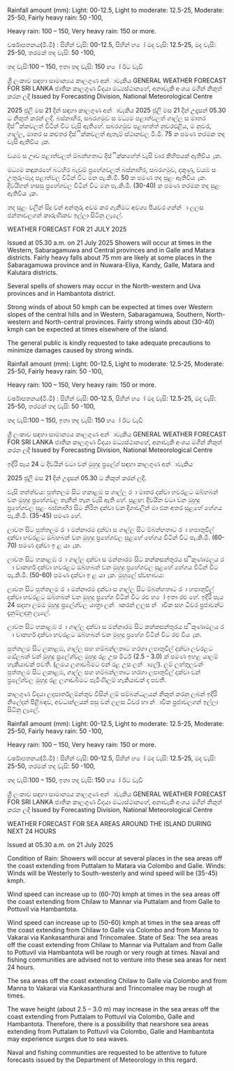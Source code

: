 Rainfall amount (mm): Light: 00-12.5, Light to moderate: 12.5-25, Moderate: 25-50, Fairly heavy rain: 50 -100,

Heavy rain: 100 – 150, Very heavy rain: 150 or more.

වර්ෂාපතනය(මි.මී) : සිහින් වැසි: 00-12.5, සිහින් හ ෝ මද වැසි: 12.5-25, මද වැසි: 25-50, තරමක් තද වැසි: 50 -100,

තද වැසි:100 – 150, ඉතා තද වැසි: 150 හ ෝ ඊට වැඩි

ශ්‍රී ලංකාව සඳහා සාමාන්‍යය කාලගුණ අන්‍ාවැකිය GENERAL WEATHER FORECAST FOR SRI LANKA ජාතික කාලගුණ විදයා මධ්‍යස්ථානහේ, අනාවැකි අංශය මගින් නිකුත් කරන ලදි Issued by Forecasting Division, National Meteorological Centre

2025 ජූලි මස 21 දින්‍ සඳහා කාලගුණ අන්‍ාවැකිය 2025 ජූලි මස 21 දින්‍ උදෑසන්‍ 05.30 ට නිකුත් කරන්‍ ලදි. බස්නාහිර, සබරගමුව ස මධ්‍යම පළාත්වලත් ගාල්ල ස මාතර දිස්ික්කවලත් විටින් විට වැසි ඇතිහේ. සබරගමුව පළාහත්ත් නුවරඑළිය, ම නුවර, ගාල්ල, මාතර ස කළුතර දිස්ික්කවලත් ඇතැම් ස්ථානවල මි.මී. 75 ක පමණ තරමක තද වැසි ඇතිවිය ැක.

වයඹ ස ඌව පළාත්වලත් ම්බන්හතාට දිස්ික්කහේත් වැසි වාර කිහිපයක් ඇතිවිය ැක.

මධ්‍යම කඳුකරහේ බටහිර බැවුම් ප්‍රහේශවලත් බස්නාහිර, සබරගමුව, දකුණු, වයඹ ස උතුරු-මැද පළාත්වල විටින් විට මන පැ.කි.මී. 50 ක පමණ තද සුළං ඇතිවිය ැක. දිවයිහන් හසසු ප්‍රහේශවල විටින් විට මන පැ.කි.මී. (30-40) ක පමණ තරමක තද සුළං ඇතිවිය ැක.

තද සුළං වලින් සිදු වන්‍ අන්‍තුරු අවම කර ගැනීමට අවශ්‍ය පියවර ගන්න්‍ා ලලස ජන්‍තාවලගන් කාරුණිකව ඉල්ලා සිටිනු ලැලේ.

WEATHER FORECAST FOR 21 JULY 2025

Issued at 05.30 a.m. on 21 July 2025 Showers will occur at times in the Western, Sabaragamuwa and Central provinces and in Galle and Matara districts. Fairly heavy falls about 75 mm are likely at some places in the Sabaragamuwa province and in Nuwara-Eliya, Kandy, Galle, Matara and Kalutara districts.

Several spells of showers may occur in the North-western and Uva provinces and in Hambantota district.

Strong winds of about 50 kmph can be expected at times over Western slopes of the central hills and in Western, Sabaragamuwa, Southern, North-western and North-central provinces. Fairly strong winds about (30-40) kmph can be expected at times elsewhere of the island.

The general public is kindly requested to take adequate precautions to minimize damages caused by strong winds.

Rainfall amount (mm): Light: 00-12.5, Light to moderate: 12.5-25, Moderate: 25-50, Fairly heavy rain: 50 -100,

Heavy rain: 100 – 150, Very heavy rain: 150 or more.

වර්ෂාපතනය(මි.මී) : සිහින් වැසි: 00-12.5, සිහින් හ ෝ මද වැසි: 12.5-25, මද වැසි: 25-50, තරමක් තද වැසි: 50 -100,

තද වැසි:100 – 150, ඉතා තද වැසි: 150 හ ෝ ඊට වැඩි

ශ්‍රී ලංකාව සඳහා සාමාන්‍යය කාලගුණ අන්‍ාවැකිය GENERAL WEATHER FORECAST FOR SRI LANKA ජාතික කාලගුණ විදයා මධ්‍යස්ථානහේ, අනාවැකි අංශය මගින් නිකුත් කරන ලදි Issued by Forecasting Division, National Meteorological Centre

ඉදිරි පැය 24 ට දිවයින්‍ වටා වන්‍ මුහුදු ප්‍රලේශ්‍ සඳහා කාලගුණ අන්‍ාවැකිය

2025 ජූලි මස 21 දින්‍ උදෑසන්‍ 05.30 ට නිකුත් කරන්‍ ලදි.

වැසි තත්ත්වය: පුත්තලම සිට හකාළඹ ස ගාල්ල ර ා මාතර දක්වා හවරළට ඔබ්හබන් වන මුහුදු ප්‍රහේශවල තැනින් තැන වැසි ඇති හේ. සුළඟ: දිවයින වටා වන මුහුදු ප්‍රහේශවල සුළං බස්නාහිර සිට නිරිත දක්වා වන දිශාවලින් මා එන අතර සුළහේ හේගය පැ.කි.මී. (35-45) පමණ හේ.

ලාවත සිට පුත්තලම ර ා මන්නාරම දක්වා ස ගාල්ල සිට ම්බන්හතාට ර ා හපාතුවිල් දක්වා හවරළට ඔබ්හබන් වන මුහුදු ප්‍රහේශවල සුළහේ හේගය විටින් විට පැ.කි.මී. (60-70) පමණ දක්වා ඉ ළ යා ැක.

ලාවත සිට හකාළඹ ර ා ගාල්ල දක්වා ස මන්නාරම සිට කන්කසන්තුරය ස ිකුණාමලය ර ා වාකහර් දක්වා හවරළට ඔබ්හබන් වන මුහුදු ප්‍රහේශවල සුළහේ හේගය විටින් විට පැ.කි.මී. (50-60) පමණ දක්වා ඉ ළ යා ැක. මුහුලේ ස්වභාවය:

ලාවත සිට පුත්තලම ර ා මන්නාරම දක්වා ස ගාල්ල සිට ම්බන්හතාට ර ා හපාතුවිල් දක්වා හවරළට ඔබ්හබන් වන මුහුදු ප්‍රහේශ විටින් විට රළු හ ෝ ඉතා රළු හේ. ඉදිරි පැය 24 සදහා ලමම මුහුදු ප්‍රලේශ්‍වල යාත්‍රා ලන්‍ාකරන්‍ ලලස න්‍ාවික සහ ධීවර ප්‍රජාවන්ට දැනුම්ලදනු ලැලේ.

ලාවත සිට හකාළඹ ර ා ගාල්ල දක්වා ස මන්නාරම සිට කන්කසන්තුරය ස ිකුණාමලය ර ා වාකහර් දක්වා හවරළට ඔබ්හබන් වන මුහුදු ප්‍රහේශ විටින් විට රළු විය ැක.

පුත්තලම සිට ලකාළඹ, ගාල්ල සහ හම්බන්ලතාට හරහා ලපාතුවිල් දක්වා ලවරළට ඔේලබන් වන්‍ මුහුදු ප්‍රලේශ්‍වල මුහුදු රළ උස මීටර් (2.5 - 3.0) ක් පමණ ඉහළ යාලම් හැකියාවක් පවතී. (ලමය ලගාඩබිමට එන්‍ රළ උස ලන්‍ාලේ). ලම් ලහ්තුලවන් පුත්තලම සිට ලකාළඹ, ගාල්ල සහ හම්බන්ලතාට හරහා ලපාතුවිල් දක්වා වන්‍ ප්‍රලේශ්‍වල මුහුදු රළ ලගාඩබිමට පැමිණීලම් හැකියාවක් ද පවතී.

කාලගුණ විදයා ලදපාර්තලම්න්තුව විසින් ලම් සම්බන්ධලයන් නිකුත් කරනු ලබන්‍ ඉදිරි නිලේදන්‍ පිළිබඳව, අවධාන්‍ලයන් පසු වන්‍ ලලස ධීවර හා න්‍ාවික ප්‍රජාවලගන් ඉල්ලා සිටිනු ලැලේ.

Rainfall amount (mm): Light: 00-12.5, Light to moderate: 12.5-25, Moderate: 25-50, Fairly heavy rain: 50 -100,

Heavy rain: 100 – 150, Very heavy rain: 150 or more.

වර්ෂාපතනය(මි.මී) : සිහින් වැසි: 00-12.5, සිහින් හ ෝ මද වැසි: 12.5-25, මද වැසි: 25-50, තරමක් තද වැසි: 50 -100,

තද වැසි:100 – 150, ඉතා තද වැසි: 150 හ ෝ ඊට වැඩි

ශ්‍රී ලංකාව සඳහා සාමාන්‍යය කාලගුණ අන්‍ාවැකිය GENERAL WEATHER FORECAST FOR SRI LANKA ජාතික කාලගුණ විදයා මධ්‍යස්ථානහේ, අනාවැකි අංශය මගින් නිකුත් කරන ලදි Issued by Forecasting Division, National Meteorological Centre

WEATHER FORECAST FOR SEA AREAS AROUND THE ISLAND DURING NEXT 24 HOURS

Issued at 05.30 a.m. on 21 July 2025

Condition of Rain: Showers will occur at several places in the sea areas off the coast extending from Puttalam to Matara via Colombo and Galle. Winds: Winds will be Westerly to South-westerly and wind speed will be (35-45) kmph.

Wind speed can increase up to (60-70) kmph at times in the sea areas off the coast extending from Chilaw to Mannar via Puttalam and from Galle to Pottuvil via Hambantota.

Wind speed can increase up to (50-60) kmph at times in the sea areas off the coast extending from Chilaw to Galle via Colombo and from Manna to Vakarai via Kankasanthurai and Trincomalee. State of Sea: The sea areas off the coast extending from Chilaw to Mannar via Puttalam and from Galle to Pottuvil via Hambantota will be rough or very rough at times. Naval and fishing communities are advised not to venture into these sea areas for next 24 hours.

The sea areas off the coast extending Chilaw to Galle via Colombo and from Manna to Vakarai via Kankasanthurai and Trincomalee may be rough at times.

The wave height (about 2.5 – 3.0 m) may increase in the sea areas off the coast extending from Puttalam to Pottuvil via Colombo, Galle and Hambantota. Therefore, there is a possibility that nearshore sea areas extending from Puttalam to Pottuvil via Colombo, Galle and Hambantota may experience surges due to sea waves.

Naval and fishing communities are requested to be attentive to future forecasts issued by the Department of Meteorology in this regard.